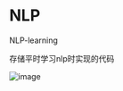 # NLP
NLP-learning

存储平时学习nlp时实现的代码

![image](https://user-images.githubusercontent.com/28623068/117526503-3328e380-aff8-11eb-99d3-80cb103b0b78.png)
